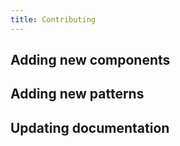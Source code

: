 ```yaml
---
title: Contributing
---
```


## Adding new components

## Adding new patterns

## Updating documentation
